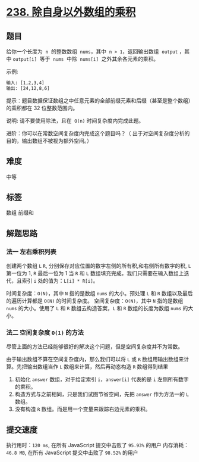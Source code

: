 # [238. 除自身以外数组的乘积](https://leetcode-cn.com/problems/product-of-array-except-self/)

## 题目

给你一个长度为  `n`  的整数数组  `nums`，其中  `n > 1`，返回输出数组  `output` ，其中 `output[i]`  等于  `nums`  中除  `nums[i]`  之外其余各元素的乘积。

示例:

```txt
输入: [1,2,3,4]
输出: [24,12,8,6]
```

提示：题目数据保证数组之中任意元素的全部前缀元素和后缀（甚至是整个数组）的乘积都在 32 位整数范围内。

说明: 请不要使用除法，且在  `O(n)` 时间复杂度内完成此题。

进阶：你可以在常数空间复杂度内完成这个题目吗？（ 出于对空间复杂度分析的目的，输出数组不被视为额外空间。）

## 难度

中等

## 标签

数组 前缀和

## 解题思路

### 法一 左右乘积列表

创建两个数组 `L` `R`, 分别保存对应位置的数字左侧的所有积,和右侧所有数字的积, `L` 第一位为 1, `R` 最后一位为 1
当 `R` 和 `L` 数组填充完成，我们只需要在输入数组上迭代，且索引 `i` 处的值为：`L[i] * R[i]`。

时间复杂度：`O(N)`，其中 `N` 指的是数组 `nums` 的大小。预处理 `L` 和 `R` 数组以及最后的遍历计算都是 `O(N)` 的时间复杂度。
空间复杂度：`O(N)`，其中 `N` 指的是数组 `nums` 的大小。使用了 `L` 和 `R` 数组去构造答案，`L` 和 `R` 数组的长度为数组 `nums` 的大小。

### 法二 空间复杂度 `O(1)` 的方法

尽管上面的方法已经能够很好的解决这个问题，但是空间复杂度并不为常数。

由于输出数组不算在空间复杂度内，那么我们可以将 `L` 或 `R` 数组用输出数组来计算。先把输出数组当作 `L` 数组来计算，然后再动态构造 `R` 数组得到结果

1. 初始化 `answer` 数组，对于给定索引 `i`，`answer[i]` 代表的是 `i` 左侧所有数字的乘积。
2. 构造方式与之前相同，只是我们试图节省空间，先把 `answer` 作为方法一的 `L` 数组。
3. 没有构造 `R` 数组。而是用一个变量来跟踪右边元素的乘积。

## 提交速度

执行用时：`120 ms`, 在所有 JavaScript 提交中击败了 `95.93%` 的用户
内存消耗：`46.8 MB`, 在所有 JavaScript 提交中击败了 `98.52%` 的用户
